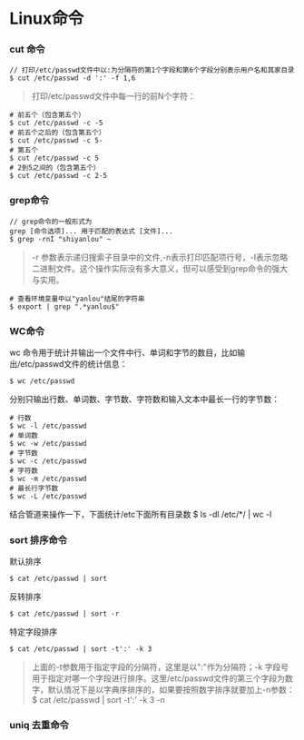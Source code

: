 # Linux命令
### cut 命令
    // 打印/etc/passwd文件中以:为分隔符的第1个字段和第6个字段分别表示用户名和其家目录
    $ cut /etc/passwd -d ':' -f 1,6
    
>   打印/etc/passwd文件中每一行的前N个字符：

    # 前五个（包含第五个）
    $ cut /etc/passwd -c -5
    # 前五个之后的（包含第五个）
    $ cut /etc/passwd -c 5-
    # 第五个
    $ cut /etc/passwd -c 5
    # 2到5之间的（包含第五个）
    $ cut /etc/passwd -c 2-5
### grep命令
    // grep命令的一般形式为
    grep [命令选项]... 用于匹配的表达式 [文件]...
    $ grep -rnI "shiyanlou" ~
> -r 参数表示递归搜索子目录中的文件,-n表示打印匹配项行号，-I表示忽略二进制文件。这个操作实际没有多大意义，但可以感受到grep命令的强大与实用。

    # 查看环境变量中以"yanlou"结尾的字符串
    $ export | grep ".*yanlou$"
### WC命令
wc 命令用于统计并输出一个文件中行、单词和字节的数目，比如输出/etc/passwd文件的统计信息：

    $ wc /etc/passwd
分别只输出行数、单词数、字节数、字符数和输入文本中最长一行的字节数：

    # 行数
    $ wc -l /etc/passwd
    # 单词数
    $ wc -w /etc/passwd
    # 字节数
    $ wc -c /etc/passwd
    # 字符数
    $ wc -m /etc/passwd
    # 最长行字节数
    $ wc -L /etc/passwd
结合管道来操作一下，下面统计/etc下面所有目录数
    $ ls -dl /etc/*/ | wc -l
### sort 排序命令
默认排序

    $ cat /etc/passwd | sort
反转排序

    $ cat /etc/passwd | sort -r
特定字段排序

    $ cat /etc/passwd | sort -t':' -k 3
> 上面的-t参数用于指定字段的分隔符，这里是以":"作为分隔符；-k 字段号用于指定对哪一个字段进行排序。这里/etc/passwd文件的第三个字段为数字，默认情况下是以字典序排序的，如果要按照数字排序就要加上-n参数：$ cat /etc/passwd | sort -t':' -k 3 -n
### uniq 去重命令
